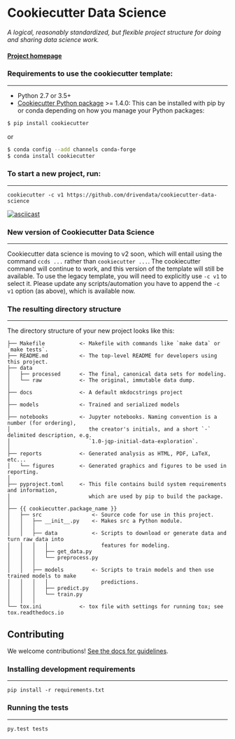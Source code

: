 # Cookiecutter Data Science

_A logical, reasonably standardized, but flexible project structure for doing and sharing data science work._


#### [Project homepage](http://drivendata.github.io/cookiecutter-data-science/)


### Requirements to use the cookiecutter template:
-----------
 - Python 2.7 or 3.5+
 - [Cookiecutter Python package](http://cookiecutter.readthedocs.org/en/latest/installation.html) >= 1.4.0: This can be installed with pip by or conda depending on how you manage your Python packages:

``` bash
$ pip install cookiecutter
```

or

``` bash
$ conda config --add channels conda-forge
$ conda install cookiecutter
```


### To start a new project, run:
------------

    cookiecutter -c v1 https://github.com/drivendata/cookiecutter-data-science


[![asciicast](https://asciinema.org/a/244658.svg)](https://asciinema.org/a/244658)

### New version of Cookiecutter Data Science
------------
Cookiecutter data science is moving to v2 soon, which will entail using
the command `ccds ...` rather than `cookiecutter ...`. The cookiecutter command
will continue to work, and this version of the template will still be available.
To use the legacy template, you will need to explicitly use `-c v1` to select it.
Please update any scripts/automation you have to append the `-c v1` option (as above),
which is available now.


### The resulting directory structure
------------

The directory structure of your new project looks like this: 

```
├── Makefile           <- Makefile with commands like `make data` or `make tests`.
├── README.md          <- The top-level README for developers using this project.
├── data
│   ├── processed      <- The final, canonical data sets for modeling.
│   └── raw            <- The original, immutable data dump.
│
├── docs               <- A default mkdocstrings project
│
├── models             <- Trained and serialized models
│
├── notebooks          <- Jupyter notebooks. Naming convention is a number (for ordering),
│                         the creator's initials, and a short `-` delimited description, e.g.
│                         `1.0-jqp-initial-data-exploration`.
│
├── reports            <- Generated analysis as HTML, PDF, LaTeX, etc...
│   └── figures        <- Generated graphics and figures to be used in reporting.
│
├── pyproject.toml     <- This file contains build system requirements and information, 
│                         which are used by pip to build the package.
│
├── {{ cookiecutter.package_name }}
│   ├── src                <- Source code for use in this project.
│   │   ├── __init__.py    <- Makes src a Python module.
│   │   │
│   │   ├── data           <- Scripts to download or generate data and turn raw data into 
│   │   │   │                 features for modeling.
│   │   │   ├── get_data.py
│   │   │   └── preprocess.py
│   │   │
│   │   ├── models         <- Scripts to train models and then use trained models to make
│   │   │   │                 predictions.
│   │   │   ├── predict.py
│   │   │   └── train.py
│   │   │
└── tox.ini            <- tox file with settings for running tox; see tox.readthedocs.io
```

## Contributing

We welcome contributions! [See the docs for guidelines](https://drivendata.github.io/cookiecutter-data-science/#contributing).

### Installing development requirements
------------

    pip install -r requirements.txt

### Running the tests
------------

    py.test tests